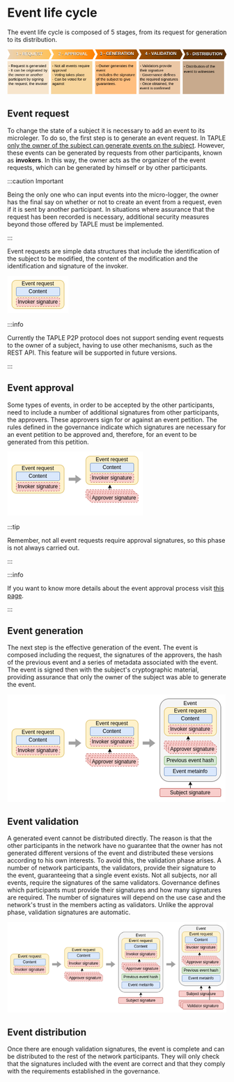 # Event life cycle

The event life cycle is composed of 5 stages, from its request for generation to its distribution.

![Event Lifecycle](../img/event-life-cycle.png)


## Event request 
To change the state of a subject it is necessary to add an event to its microleger. To do so, the first step is to generate an event request. In TAPLE [only the owner of the subject can generate events on the subject](./subjects#ownership-model). However, these events can be generated by requests from other participants, known as **invokers**. In this way, the owner acts as the organizer of the event requests, which can be generated by himself or by other participants.  

:::caution Important

Being the only one who can input events into the micro-logger, the owner has the final say on whether or not to create an event from a request, even if it is sent by another participant. In situations where assurance that the request has been recorded is necessary, additional security measures beyond those offered by TAPLE must be implemented.

:::

Event requests are simple data structures that include the identification of the subject to be modified, the content of the modification and the identification and signature of the invoker.

![Event Request](../img/elc-request.png)

:::info

Currently the TAPLE P2P protocol does not support sending event requests to the owner of a subject, having to use other mechanisms, such as the REST API. This feature will be supported in future versions.

:::

## Event approval
Some types of events, in order to be accepted by the other participants, need to include a number of additional signatures from other participants, the approvers. These approvers sign for or against an event petition. The rules defined in the governance indicate which signatures are necessary for an event petition to be approved and, therefore, for an event to be generated from this petition. 

![Event Approval](../img/elc-approval.png)

:::tip

Remember, not all event requests require approval signatures, so this phase is not always carried out. 

:::

:::info

If you want to know more details about the event approval process visit [this page](./event-approval-process.md).

:::

## Event generation
The next step is the effective generation of the event. The event is composed including the request, the signatures of the approvers, the hash of the previous event and a series of metadata associated with the event. The event is signed then with the subject's cryptographic material, providing assurance that only the owner of the subject was able to generate the event.

![Event Generation](../img/elc-generation.png)

## Event validation
A generated event cannot be distributed directly. The reason is that the other participants in the network have no guarantee that the owner has not generated different versions of the event and distributed these versions according to his own interests. To avoid this, the validation phase arises. A number of network participants, the validators, provide their signature to the event, guaranteeing that a single event exists. Not all subjects, nor all events, require the signatures of the same validators. Governance defines which participants must provide their signatures and how many signatures are required. The number of signatures will depend on the use case and the network's trust in the members acting as validators. Unlike the approval phase, validation signatures are automatic. 

![Event Validation](../img/elc-validation.png)

## Event distribution
Once there are enough validation signatures, the event is complete and can be distributed to the rest of the network participants. They will only check that the signatures included with the event are correct and that they comply with the requirements established in the governance.